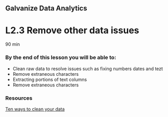 ## Galvanize Data Analytics
# L2.3 Remove other data issues

90 min

### By the end of this lesson you will be able to:
* Clean raw data to resolve issues such as fixing numbers dates and tezt
* Remove extraneous characters
* Extracting portions of text columns
* Remove extraneous characters

### Resources
[Ten ways to clean your data](https://support.office.com/en-us/article/top-ten-ways-to-clean-your-data-2844b620-677c-47a7-ac3e-c2e157d1db19)

